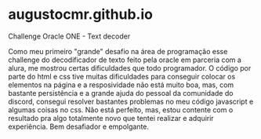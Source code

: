 # augustocmr.github.io
Challenge Oracle ONE -  Text decoder

Como meu primeiro "grande" desafio na área de programação esse challenge do decodificador de texto feito pela oracle em parceria com a alura, me mostrou certas dificuldades que todo programador. O código por parte do html e css tive muitas dificuldades para conseguir colocar os elementos na página e a resposividade não está muito boa, mas, com bastante persistência e a grande ajuda do pessoal da comunidade do discord, consegui resolver bastantes problemas no meu código javascript e algumas coisas no css. Não está perfeito, mas, estou contente com o resultado pra algo totalmente novo que tentei realizar e adquirir experiência. Bem desafiador e empolgante.
